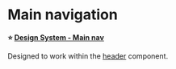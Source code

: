 # Main navigation

**⭐ [Design System - Main nav](https://designsystem.gov.au/components/main-nav/)**

Designed to work within the [header](header) component. 